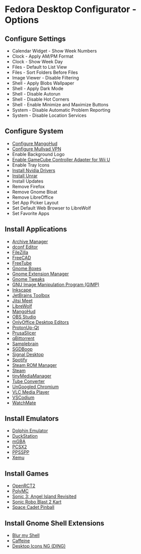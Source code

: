 # Fedora Desktop Configurator - Options

## Configure Settings

- Calendar Widget - Show Week Numbers
- Clock - Apply AM/PM Format
- Clock - Show Week Day
- Files - Default to List View
- Files - Sort Folders Before Files
- Image Viewer - Disable Filtering
- Shell - Apply Blobs Wallpaper
- Shell - Apply Dark Mode
- Shell - Disable Autorun
- Shell - Disable Hot Corners
- Shell - Enable Minimize and Maximize Buttons
- System - Disable Automatic Problem Reporting
- System - Disable Location Services

## Configure System

- [Configure MangoHud](https://github.com/virtual-meme-machine/fedora-desktop#mangohud)
- [Configure Mullvad VPN](https://mullvad.net)
- Enable Background Logo
- [Enable GameCube Controller Adapter for Wii U](https://wiki.dolphin-emu.org/index.php?title=How_to_use_the_Official_GameCube_Controller_Adapter_for_Wii_U_in_Dolphin#Linux)
- Enable Tray Icons
- [Install Nvidia Drivers](https://admin.rpmfusion.org/pkgdb/package/nonfree/akmod-nvidia)
- [Install Unrar](https://admin.rpmfusion.org/pkgdb/package/nonfree/unrar)
- Install Updates
- Remove Firefox
- Remove Gnome Bloat
- Remove LibreOffice
- Set App Picker Layout
- Set Default Web Browser to LibreWolf
- Set Favorite Apps

## Install Applications

- [Archive Manager](https://packages.fedoraproject.org/pkgs/file-roller/file-roller)
- [dconf Editor](https://packages.fedoraproject.org/pkgs/dconf-editor/dconf-editor)
- [FileZilla](https://flathub.org/apps/org.filezillaproject.Filezilla)
- [FreeCAD](https://flathub.org/apps/org.freecadweb.FreeCAD)
- [FreeTube](https://flathub.org/apps/io.freetubeapp.FreeTube)
- [Gnome Boxes](https://flathub.org/apps/org.gnome.Boxes)
- [Gnome Extension Manager](https://flathub.org/apps/com.mattjakeman.ExtensionManager)
- [Gnome Tweaks](https://packages.fedoraproject.org/pkgs/gnome-tweaks/gnome-tweaks)
- [GNU Image Manipulation Program (GIMP)](https://flathub.org/apps/org.gimp.GIMP)
- [Inkscape](https://flathub.org/apps/org.inkscape.Inkscape)
- [JetBrains Toolbox](https://www.jetbrains.com/toolbox-app)
- [Jitsi Meet](https://flathub.org/apps/org.jitsi.jitsi-meet)
- [LibreWolf](https://flathub.org/apps/io.gitlab.librewolf-community)
- [MangoHud](https://packages.fedoraproject.org/pkgs/goverlay/goverlay)
- [OBS Studio](https://flathub.org/apps/com.obsproject.Studio)
- [OnlyOffice Desktop Editors](https://flathub.org/apps/org.onlyoffice.desktopeditors)
- [ProtonUp-Qt](https://flathub.org/apps/net.davidotek.pupgui2)
- [PrusaSlicer](https://flathub.org/apps/com.prusa3d.PrusaSlicer)
- [qBittorrent](https://flathub.org/apps/org.qbittorrent.qBittorrent)
- [Samplebrain](https://flathub.org/apps/org.thentrythis.Samplebrain)
- [SGDBoop](https://flathub.org/apps/com.steamgriddb.SGDBoop)
- [Signal Desktop](https://flathub.org/apps/org.signal.Signal)
- [Spotify](https://flathub.org/apps/com.spotify.Client)
- [Steam ROM Manager](https://flathub.org/apps/com.steamgriddb.steam-rom-manager)
- [Steam](https://admin.rpmfusion.org/pkgdb/package/nonfree/steam)
- [tinyMediaManager](https://www.tinymediamanager.org)
- [Tube Converter](https://flathub.org/apps/org.nickvision.tubeconverter)
- [UnGoogled Chromium](https://flathub.org/apps/com.github.Eloston.UngoogledChromium)
- [VLC Media Player](https://flathub.org/apps/org.videolan.VLC)
- [VSCodium](https://flathub.org/apps/com.vscodium.codium)
- [WatchMate](https://flathub.org/apps/io.gitlab.azymohliad.WatchMate)

## Install Emulators

- [Dolphin Emulator](https://flathub.org/apps/org.DolphinEmu.dolphin-emu)
- [DuckStation](https://flathub.org/apps/org.duckstation.DuckStation)
- [mGBA](https://flathub.org/apps/io.mgba.mGBA)
- [PCSX2](https://flathub.org/apps/net.pcsx2.PCSX2)
- [PPSSPP](https://flathub.org/apps/org.ppsspp.PPSSPP)
- [Xemu](https://flathub.org/apps/app.xemu.xemu)

## Install Games

- [OpenRCT2](https://flathub.org/apps/io.openrct2.OpenRCT2)
- [PolyMC](https://flathub.org/apps/org.polymc.PolyMC)
- [Sonic 3: Angel Island Revisited](https://flathub.org/apps/org.sonic3air.Sonic3AIR)
- [Sonic Robo Blast 2 Kart](https://flathub.org/apps/org.srb2.SRB2Kart)
- [Space Cadet Pinball](https://flathub.org/apps/com.github.k4zmu2a.spacecadetpinball)

## Install Gnome Shell Extensions

- [Blur my Shell](https://extensions.gnome.org/extension/3193/blur-my-shell)
- [Caffeine](https://extensions.gnome.org/extension/517/caffeine)
- [Desktop Icons NG (DING)](https://extensions.gnome.org/extension/2087/desktop-icons-ng-ding)

